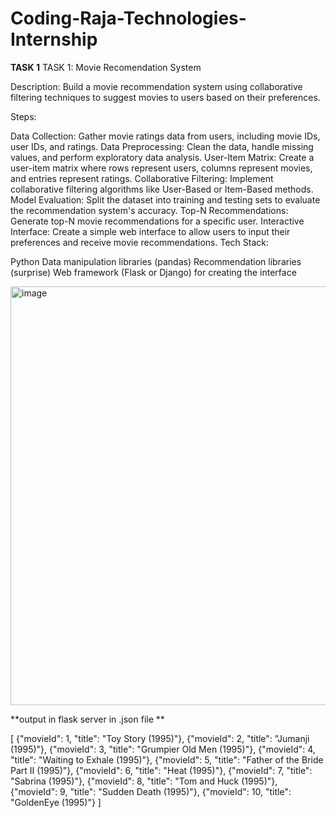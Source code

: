 # Coding-Raja-Technologies-Internship

**TASK 1**
TASK 1: Movie Recomendation System

Description: Build a movie recommendation system using collaborative filtering techniques to suggest movies to users based on their preferences.

Steps:

Data Collection: Gather movie ratings data from users, including movie IDs, user IDs, and ratings.
Data Preprocessing: Clean the data, handle missing values, and perform exploratory data analysis.
User-Item Matrix: Create a user-item matrix where rows represent users, columns represent movies, and entries represent ratings.
Collaborative Filtering: Implement collaborative filtering algorithms like User-Based or Item-Based methods.
Model Evaluation: Split the dataset into training and testing sets to evaluate the recommendation system's accuracy.
Top-N Recommendations: Generate top-N movie recommendations for a specific user.
Interactive Interface: Create a simple web interface to allow users to input their preferences and receive movie recommendations.
Tech Stack:

Python
Data manipulation libraries (pandas)
Recommendation libraries (surprise)
Web framework (Flask or Django) for creating the interface




<img width="670" alt="image" src="https://github.com/lohith1805/Coding-Rja-Technologies-Internship/assets/130832005/051f7c18-ecd0-4f45-b28b-9a0ee46a3d2e">


**output in flask server in .json file **




[
    {"movieId": 1, "title": "Toy Story (1995)"},
    {"movieId": 2, "title": "Jumanji (1995)"},
    {"movieId": 3, "title": "Grumpier Old Men (1995)"},
    {"movieId": 4, "title": "Waiting to Exhale (1995)"},
    {"movieId": 5, "title": "Father of the Bride Part II (1995)"},
    {"movieId": 6, "title": "Heat (1995)"},
    {"movieId": 7, "title": "Sabrina (1995)"},
    {"movieId": 8, "title": "Tom and Huck (1995)"},
    {"movieId": 9, "title": "Sudden Death (1995)"},
    {"movieId": 10, "title": "GoldenEye (1995)"}
]

